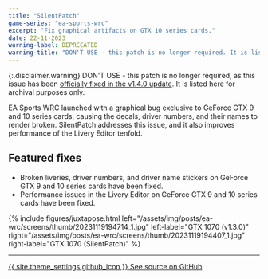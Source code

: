 ```yaml
---
title: "SilentPatch"
game-series: "ea-sports-wrc"
excerpt: "Fix graphical artifacts on GTX 10 series cards."
date: 22-11-2023
warning-label: DEPRECATED
warning-title: "DON'T USE - this patch is no longer required. It is listed here for archival purposes only."
---
```


{:.disclaimer.warning}
DON'T USE - this patch is no longer required,
as this issue has been [officially fixed in the v1.4.0 update](http://x.ea.com/78991). It is listed here for archival purposes only.

EA Sports WRC launched with a graphical bug exclusive to GeForce GTX 9 and 10 series cards, causing the decals, driver numbers, and their names to render broken.
SilentPatch addresses this issue, and it also improves performance of the Livery Editor tenfold.

## Featured fixes

* Broken liveries, driver numbers, and driver name stickers on GeForce GTX 9 and 10 series cards have been fixed.
* Performance issues in the Livery Editor on GeForce GTX 9 and 10 series cards have been fixed.

{% include figures/juxtapose.html left="/assets/img/posts/ea-wrc/screens/thumb/20231119194714_1.jpg" left-label="GTX 1070 (v1.3.0)"
                right="/assets/img/posts/ea-wrc/screens/thumb/20231119194407_1.jpg" right-label="GTX 1070 (SilentPatch)" %}

***

<a href="https://github.com/CookiePLMonster/SilentPatchEAWRC" class="button github" target="_blank">{{ site.theme_settings.github_icon }} See source on GitHub</a>
